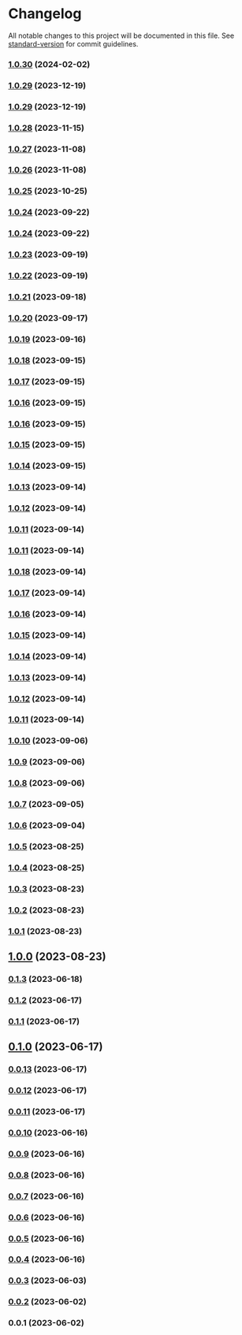 # Changelog

All notable changes to this project will be documented in this file. See [standard-version](https://github.com/conventional-changelog/standard-version) for commit guidelines.

### [1.0.30](https://github.com/boilingdata/boilingdata-bdcli/compare/v1.0.29...v1.0.30) (2024-02-02)

### [1.0.29](https://github.com/boilingdata/boilingdata-bdcli/compare/v1.0.28...v1.0.29) (2023-12-19)

### [1.0.29](https://github.com/boilingdata/boilingdata-bdcli/compare/v1.0.28...v1.0.29) (2023-12-19)

### [1.0.28](https://github.com/boilingdata/boilingdata-bdcli/compare/v1.0.27...v1.0.28) (2023-11-15)

### [1.0.27](https://github.com/boilingdata/boilingdata-bdcli/compare/v1.0.26...v1.0.27) (2023-11-08)

### [1.0.26](https://github.com/boilingdata/boilingdata-bdcli/compare/v1.0.25...v1.0.26) (2023-11-08)

### [1.0.25](https://github.com/boilingdata/boilingdata-bdcli/compare/v1.0.24...v1.0.25) (2023-10-25)

### [1.0.24](https://github.com/boilingdata/boilingdata-bdcli/compare/v1.0.23...v1.0.24) (2023-09-22)

### [1.0.24](https://github.com/boilingdata/boilingdata-bdcli/compare/v1.0.23...v1.0.24) (2023-09-22)

### [1.0.23](https://github.com/boilingdata/boilingdata-bdcli/compare/v1.0.22...v1.0.23) (2023-09-19)

### [1.0.22](https://github.com/boilingdata/boilingdata-bdcli/compare/v1.0.21...v1.0.22) (2023-09-19)

### [1.0.21](https://github.com/boilingdata/boilingdata-bdcli/compare/v1.0.20...v1.0.21) (2023-09-18)

### [1.0.20](https://github.com/boilingdata/boilingdata-bdcli/compare/v1.0.19...v1.0.20) (2023-09-17)

### [1.0.19](https://github.com/boilingdata/boilingdata-bdcli/compare/v1.0.18...v1.0.19) (2023-09-16)

### [1.0.18](https://github.com/boilingdata/boilingdata-bdcli/compare/v1.0.17...v1.0.18) (2023-09-15)

### [1.0.17](https://github.com/boilingdata/boilingdata-bdcli/compare/v1.0.16...v1.0.17) (2023-09-15)

### [1.0.16](https://github.com/boilingdata/boilingdata-bdcli/compare/v1.0.15...v1.0.16) (2023-09-15)

### [1.0.16](https://github.com/boilingdata/boilingdata-bdcli/compare/v1.0.15...v1.0.16) (2023-09-15)

### [1.0.15](https://github.com/boilingdata/boilingdata-bdcli/compare/v1.0.14...v1.0.15) (2023-09-15)

### [1.0.14](https://github.com/boilingdata/boilingdata-bdcli/compare/v1.0.13...v1.0.14) (2023-09-15)

### [1.0.13](https://github.com/boilingdata/boilingdata-bdcli/compare/v1.0.12...v1.0.13) (2023-09-14)

### [1.0.12](https://github.com/boilingdata/boilingdata-bdcli/compare/v1.0.11...v1.0.12) (2023-09-14)

### [1.0.11](https://github.com/boilingdata/boilingdata-bdcli/compare/v1.0.10...v1.0.11) (2023-09-14)

### [1.0.11](https://github.com/boilingdata/boilingdata-bdcli/compare/v1.0.10...v1.0.11) (2023-09-14)

### [1.0.18](https://github.com/boilingdata/boilingdata-bdcli/compare/v1.0.17...v1.0.18) (2023-09-14)

### [1.0.17](https://github.com/boilingdata/boilingdata-bdcli/compare/v1.0.16...v1.0.17) (2023-09-14)

### [1.0.16](https://github.com/boilingdata/boilingdata-bdcli/compare/v1.0.15...v1.0.16) (2023-09-14)

### [1.0.15](https://github.com/boilingdata/boilingdata-bdcli/compare/v1.0.14...v1.0.15) (2023-09-14)

### [1.0.14](https://github.com/boilingdata/boilingdata-bdcli/compare/v1.0.13...v1.0.14) (2023-09-14)

### [1.0.13](https://github.com/boilingdata/boilingdata-bdcli/compare/v1.0.12...v1.0.13) (2023-09-14)

### [1.0.12](https://github.com/boilingdata/boilingdata-bdcli/compare/v1.0.11...v1.0.12) (2023-09-14)

### [1.0.11](https://github.com/boilingdata/boilingdata-bdcli/compare/v1.0.10...v1.0.11) (2023-09-14)

### [1.0.10](https://github.com/boilingdata/boilingdata-bdcli/compare/v1.0.9...v1.0.10) (2023-09-06)

### [1.0.9](https://github.com/boilingdata/boilingdata-bdcli/compare/v1.0.8...v1.0.9) (2023-09-06)

### [1.0.8](https://github.com/boilingdata/boilingdata-bdcli/compare/v1.0.7...v1.0.8) (2023-09-06)

### [1.0.7](https://github.com/boilingdata/boilingdata-bdcli/compare/v1.0.6...v1.0.7) (2023-09-05)

### [1.0.6](https://github.com/boilingdata/boilingdata-bdcli/compare/v1.0.5...v1.0.6) (2023-09-04)

### [1.0.5](https://github.com/boilingdata/boilingdata-bdcli/compare/v1.0.4...v1.0.5) (2023-08-25)

### [1.0.4](https://github.com/boilingdata/boilingdata-bdcli/compare/v1.0.3...v1.0.4) (2023-08-25)

### [1.0.3](https://github.com/boilingdata/boilingdata-bdcli/compare/v1.0.2...v1.0.3) (2023-08-23)

### [1.0.2](https://github.com/boilingdata/boilingdata-bdcli/compare/v1.0.1...v1.0.2) (2023-08-23)

### [1.0.1](https://github.com/boilingdata/boilingdata-bdcli/compare/v1.0.0...v1.0.1) (2023-08-23)

## [1.0.0](https://github.com/boilingdata/boilingdata-bdcli/compare/v0.1.3...v1.0.0) (2023-08-23)

### [0.1.3](https://github.com/boilingdata/boilingdata-bdcli/compare/v0.1.2...v0.1.3) (2023-06-18)

### [0.1.2](https://github.com/boilingdata/boilingdata-bdcli/compare/v0.1.1...v0.1.2) (2023-06-17)

### [0.1.1](https://github.com/boilingdata/boilingdata-bdcli/compare/v0.1.0...v0.1.1) (2023-06-17)

## [0.1.0](https://github.com/boilingdata/boilingdata-bdcli/compare/v0.0.13...v0.1.0) (2023-06-17)

### [0.0.13](https://github.com/boilingdata/boilingdata-bdcli/compare/v0.0.12...v0.0.13) (2023-06-17)

### [0.0.12](https://github.com/boilingdata/boilingdata-bdcli/compare/v0.0.11...v0.0.12) (2023-06-17)

### [0.0.11](https://github.com/boilingdata/boilingdata-bdcli/compare/v0.0.10...v0.0.11) (2023-06-17)

### [0.0.10](https://github.com/boilingdata/boilingdata-bdcli/compare/v0.0.9...v0.0.10) (2023-06-16)

### [0.0.9](https://github.com/boilingdata/boilingdata-bdcli/compare/v0.0.8...v0.0.9) (2023-06-16)

### [0.0.8](https://github.com/boilingdata/boilingdata-bdcli/compare/v0.0.7...v0.0.8) (2023-06-16)

### [0.0.7](https://github.com/boilingdata/boilingdata-bdcli/compare/v0.0.6...v0.0.7) (2023-06-16)

### [0.0.6](https://github.com/boilingdata/boilingdata-bdcli/compare/v0.0.5...v0.0.6) (2023-06-16)

### [0.0.5](https://github.com/boilingdata/boilingdata-bdcli/compare/v0.0.4...v0.0.5) (2023-06-16)

### [0.0.4](https://github.com/boilingdata/boilingdata-bdcli/compare/v0.0.3...v0.0.4) (2023-06-16)

### [0.0.3](https://github.com/boilingdata/boilingdata-bdcli/compare/v0.0.2...v0.0.3) (2023-06-03)

### [0.0.2](///compare/v0.0.1...v0.0.2) (2023-06-02)

### 0.0.1 (2023-06-02)
